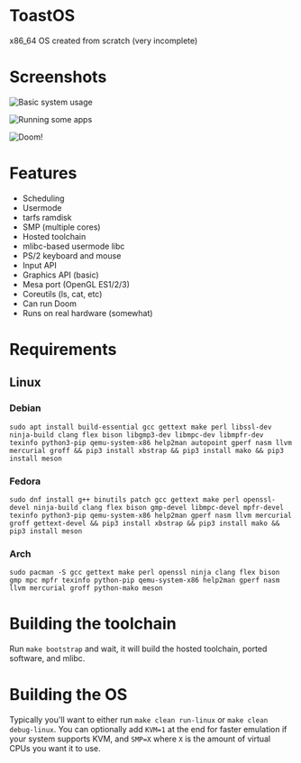 # ToastOS
x86_64 OS created from scratch (very incomplete)

# Screenshots

![Basic system usage](https://i.imgur.com/FpEcLRC.png)

![Running some apps](https://i.imgur.com/JtBnvwo.png)

![Doom!](https://i.imgur.com/UJlDDkt.jpg)

# Features

* Scheduling
* Usermode
* tarfs ramdisk
* SMP (multiple cores)
* Hosted toolchain
* mlibc-based usermode libc
* PS/2 keyboard and mouse
* Input API
* Graphics API (basic)
* Mesa port (OpenGL ES1/2/3)
* Coreutils (ls, cat, etc)
* Can run Doom
* Runs on real hardware (somewhat)

# Requirements

## Linux

### Debian
`sudo apt install build-essential gcc gettext make perl libssl-dev ninja-build clang flex bison libgmp3-dev libmpc-dev libmpfr-dev texinfo python3-pip qemu-system-x86 help2man autopoint gperf nasm llvm mercurial groff && pip3 install xbstrap && pip3 install mako && pip3 install meson`

### Fedora

`sudo dnf install g++ binutils patch gcc gettext make perl openssl-devel ninja-build clang flex bison gmp-devel libmpc-devel mpfr-devel texinfo python3-pip qemu-system-x86 help2man gperf nasm llvm mercurial groff gettext-devel && pip3 install xbstrap && pip3 install mako && pip3 install meson`

### Arch

`sudo pacman -S gcc gettext make perl openssl ninja clang flex bison gmp mpc mpfr texinfo python-pip qemu-system-x86 help2man gperf nasm llvm mercurial groff python-mako meson`

# Building the toolchain

Run `make bootstrap` and wait, it will build the hosted toolchain, ported software, and mlibc.

# Building the OS

Typically you'll want to either run `make clean run-linux` or `make clean debug-linux`. You can optionally add `KVM=1` at the end for faster emulation if your system supports KVM, and `SMP=X` where `X` is the amount of virtual CPUs you want it to use.
